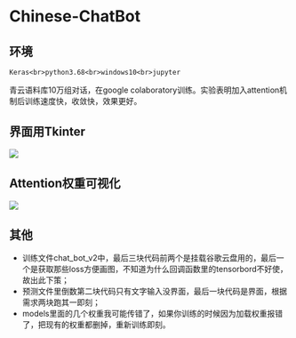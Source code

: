 # Chinese-ChatBot
## 环境
`Keras<br>python3.68<br>windows10<br>jupyter`<br>

  青云语料库10万组对话，在google colaboratory训练。实验表明加入attention机制后训练速度快，收敛快，效果更好。

## 界面用Tkinter
![](https://github.com/jiayiwang5/Chinese-ChatBot/blob/master/image/image.png)

## Attention权重可视化
![](https://github.com/jiayiwang5/Chinese-ChatBot/blob/master/image/image2.png)

## 其他
* 训练文件chat_bot_v2中，最后三块代码前两个是挂载谷歌云盘用的，最后一个是获取那些loss方便画图，不知道为什么回调函数里的tensorbord不好使，故出此下策；<br>
* 预测文件里倒数第二块代码只有文字输入没界面，最后一块代码是界面，根据需求两块跑其一即刻；<br>
* models里面的几个权重我可能传错了，如果你训练的时候因为加载权重报错了，把现有的权重都删掉，重新训练即刻。<br>
